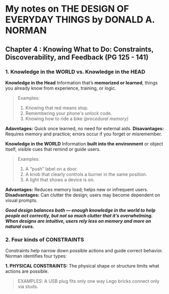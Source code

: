# My notes on THE DESIGN OF EVERYDAY THINGS by DONALD A. NORMAN

## Chapter 4 : Knowing What to Do: Constraints, Discoverability, and Feedback (PG 125 - 141)

### 1. Knowledge in the WORLD vs. Knowledge in the HEAD

**Knowledge in the Head**
Information that’s **memorized or learned**, things you already know from experience, training, or logic.

> Examples:
> 1. Knowing that red means stop.
> 2. Remembering your phone's unlock code.
> 3. Knowing how to ride a bike _(procedural memory)_

**Adavntages:** Quick once learned, no need for external aids.
**Disavantages:** Requires memory and practice; errors occur if you forget or misremember.

**Knowledge in the WORLD**
Information **built into the environment** or object itself, visible cues that remind or guide users.

> Examples:
> 1. A “push” label on a door.
> 2. A knob that clearly controls a burner in the same position.
> 3. A light that shows a device is on.

**Advantages:** Reduces memory load; helps new or infrequent users.
**Disadvantages:** Can clutter the design; users may become dependent on visual prompts.

***Good design balances both — enough knowledge in the world to help people act correctly, but not so much clutter that it’s overwhelming.
When designs are intuitive, users rely less on memory and more on natural cues.***

### 2. Four kinds of CONSTRAINTS

Constraints help narrow down possible actions and guide correct behavior. Norman identifies four types:

**1. PHYSICAL CONSTRAINTS:** 
The physical shape or structure limits what actions are possible.

> EXAMPLES:
> A USB plug fits only one way
> Lego bricks connect only via studs.



